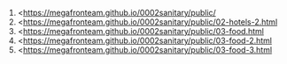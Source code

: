 1. <https://megafronteam.github.io/0002sanitary/public/
1. <https://megafronteam.github.io/0002sanitary/public/02-hotels-2.html
1. <https://megafronteam.github.io/0002sanitary/public/03-food.html
1. <https://megafronteam.github.io/0002sanitary/public/03-food-2.html
1. <https://megafronteam.github.io/0002sanitary/public/03-food-3.html
